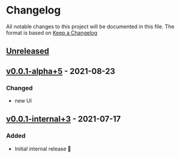# Changelog

All notable changes to this project will be documented in this file.
The format is based on [Keep a Changelog](https://keepachangelog.com/en/1.0.0/)

## [Unreleased]

## [v0.0.1-alpha+5] - 2021-08-23

### Changed

- new UI

## [v0.0.1-internal+3] - 2021-07-17

### Added

-   Initial internal release 🎉

[Unreleased]: https://github.com/Pushpavel/umbrella_client/compare/v0.0.1-internal+3...HEAD

[v0.0.1-alpha+5]: https://github.com/Pushpavel/umbrella_client/compare/v0.0.1-internal+3..v0.0.1-alpha+5

[v0.0.1-internal+3]: https://github.com/Pushpavel/umbrella_client/compare/416c87f29cac3246e354ced36a0b03b44b66c77c...v0.0.1-internal+3
